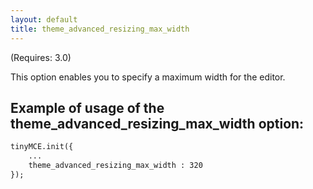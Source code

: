 ```yaml
---
layout: default
title: theme_advanced_resizing_max_width
---
```


(Requires: 3.0)

This option enables you to specify a maximum width for the editor.

## Example of usage of the theme_advanced_resizing_max_width option:

```html
tinyMCE.init({
	...
	theme_advanced_resizing_max_width : 320
});

```